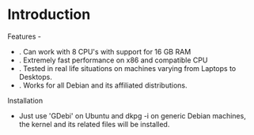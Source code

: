 # Introduction #

Features -

  * . Can work with 8 CPU's with support for 16 GB RAM
  * . Extremely fast performance on x86 and compatible CPU
  * . Tested in real life situations on machines varying from Laptops to Desktops.
  * . Works for all Debian and its affiliated distributions.

Installation
  * Just use 'GDebi' on Ubuntu and dkpg -i on generic Debian machines, the kernel and its related files will be installed.
